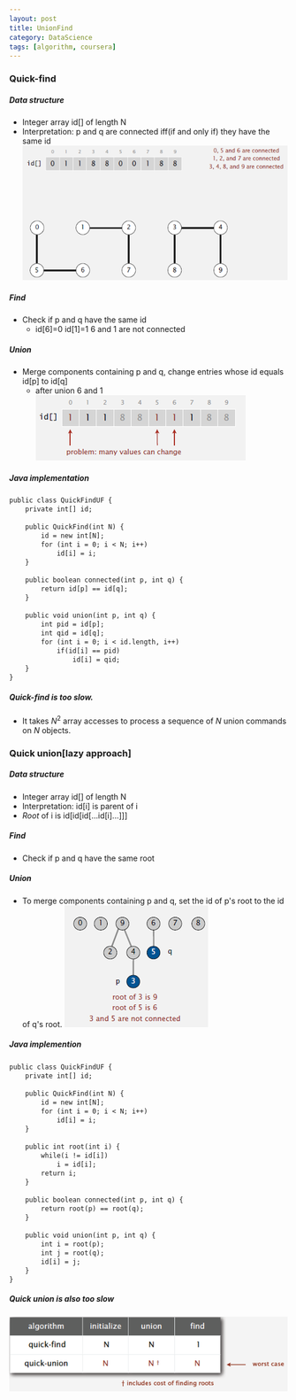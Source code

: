 ```yaml
---
layout: post
title: UnionFind
category: DataScience
tags: [algorithm, coursera]
---
```


### Quick-find
##### Data structure
* Integer array id[] of length N
* Interpretation: p and q are connected iff(if and only if) they have the same id
![pic](/images/DataScience/algorithm_1.png)
##### Find
+ Check if p and q have the same id
	- id[6]=0 id[1]=1 6 and 1 are not connected
##### Union
+ Merge components containing p and q, change entries whose id equals id[p] to id[q]
	- after union 6 and 1  
![pic](/images/DataScience/algorithm_2.png)
##### Java implementation
	public class QuickFindUF {
		private int[] id;

		public QuickFind(int N) {
			id = new int[N];
			for (int i = 0; i < N; i++) 
				id[i] = i;
		}

		public boolean connected(int p, int q) {
			return id[p] == id[q];
		}

		public void union(int p, int q) {
			int pid = id[p];
			int qid = id[q];
			for (int i = 0; i < id.length, i++)
				if(id[i] == pid) 
					id[i] = qid;
		}
	}
##### Quick-find is too slow. 
* It takes $N^2$ array accesses to process a sequence of $N$ union commands on $N$ objects.



### Quick union[lazy approach]
##### Data structure
* Integer array id[] of length N
* Interpretation: id[i] is parent of i
* _Root_ of i is id[id[id[...id[i]...]]]

##### Find
+ Check if p and q have the same root
##### Union
+ To merge components containing p and q, set the id of p's root to the id of q's root.
![pic](/images/DataScience/algorithm_3.png)
##### Java implemention
	public class QuickFindUF {
		private int[] id;

		public QuickFind(int N) {
			id = new int[N];
			for (int i = 0; i < N; i++) 
				id[i] = i;
		}

		public int root(int i) {
			while(i != id[i])
				i = id[i];
			return i;
		}

		public boolean connected(int p, int q) {
			return root(p) == root(q);
		}

		public void union(int p, int q) {
			int i = root(p);
			int j = root(q);
			id[i] = j;
		}
	}
##### Quick union is also too slow
![pic](/images/DataScience/algorithm_4.png)
